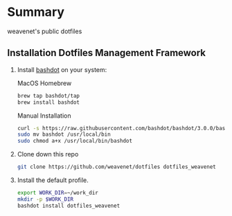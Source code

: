 # Summary

weavenet's public dotfiles

## Installation Dotfiles Management Framework

1. Install [bashdot](https://github.com/bashdot/bashdot) on your system:

    MacOS Homebrew

    ```sh
    brew tap bashdot/tap
    brew install bashdot
    ```

    Manual Installation

    ```sh
    curl -s https://raw.githubusercontent.com/bashdot/bashdot/3.0.0/bashdot > bashdot
    sudo mv bashdot /usr/local/bin
    sudo chmod a+x /usr/local/bin/bashdot
    ```

1. Clone down this repo

    ```sh
    git clone https://github.com/weavenet/dotfiles dotfiles_weavenet
    ```

1. Install the default profile.

    ```sh
    export WORK_DIR=~/work_dir
    mkdir -p $WORK_DIR
    bashdot install dotfiles_weavenet
    ```
